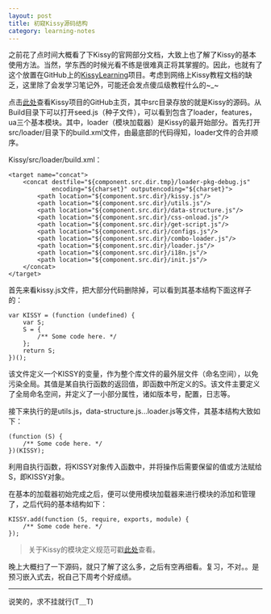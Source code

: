 ```yaml
---
layout: post
title: 初窥Kissy源码结构
category: learning-notes
---
```


之前花了点时间大概看了下Kissy的官网部分文档，大致上也了解了Kissy的基本使用方法。当然，学东西的时候光看不练是很难真正将其掌握的。因此，也就有了这个放置在GitHub上的[KissyLearning](https://github.com/surunzi/KissyLearning)项目。考虑到网络上Kissy教程文档的缺乏，这里除了会发学习笔记外，可能还会发点傻瓜级教程什么的~_~

点击[此处](https://github.com/kissyteam/kissy)查看Kissy项目的GitHub主页，其中src目录存放的就是Kissy的源码。从Build目录下可以打开seed.js（种子文件），可以看到包含了loader，features，ua三个基本模块。其中，loader（模块加载器）是Kissy的最开始部分。首先打开src/loader/目录下的build.xml文件，由最底部的代码得知，loader文件的合并顺序。

Kissy/src/loader/build.xml：

    <target name="concat">
        <concat destfile="${component.src.dir.tmp}/loader-pkg-debug.js"
                encoding="${charset}" outputencoding="${charset}">
            <path location="${component.src.dir}/kissy.js"/>
            <path location="${component.src.dir}/utils.js"/>
            <path location="${component.src.dir}/data-structure.js"/>
            <path location="${component.src.dir}/css-onload.js"/>
            <path location="${component.src.dir}/get-script.js"/>
            <path location="${component.src.dir}/configs.js"/>
            <path location="${component.src.dir}/combo-loader.js"/>
            <path location="${component.src.dir}/loader.js"/>
            <path location="${component.src.dir}/i18n.js"/>
            <path location="${component.src.dir}/init.js"/>
        </concat>
    </target>

首先来看kissy.js文件，把大部分代码删除掉，可以看到其基本结构下面这样子的：

    var KISSY = (function (undefined) {
        var S;
        S = {
            /** Some code here. */
        };
        return S;
    })();

该文件定义一个KISSY的变量，作为整个库文件的最外层文件（命名空间），以免污染全局。其值是某自执行函数的返回值，即函数中所定义的S。该文件主要定义了全局命名空间，并定义了一小部分属性，诸如版本号，配置，日志等。

接下来执行的是utils.js，data-structure.js...loader.js等文件，其基本结构大致如下：

    (function (S) {
        /** Some code here. */
    })(KISSY);

利用自执行函数，将KISSY对象传入函数中，并将操作后需要保留的值或方法赋给S，即KISSY对象。

在基本的加载器初始完成之后，便可以使用模块加载器来进行模块的添加和管理了，之后代码的基本结构如下：

    KISSY.add(function (S, require, exports, module) {
        /** Some code here. */
    });

> 关于Kissy的模块定义规范可戳[此处](http://docs.kissyui.com/1.4/docs/html/guideline/kmd.html)查看。

晚上大概扫了一下源码，就只了解了这么多，之后有空再细看。复习，不对。。是预习嵌入式去，祝自己下周考个好成绩。

------------------------

说笑的，求不挂就行(T＿T)